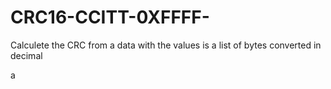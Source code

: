 # CRC16-CCITT-0XFFFF-
Calculete the CRC from a data with the values is a list of bytes converted in decimal

a



